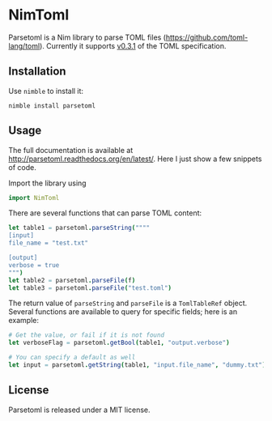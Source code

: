 # NimToml

Parsetoml is a Nim library to parse TOML files
(https://github.com/toml-lang/toml). Currently it supports
[v0.3.1](https://github.com/toml-lang/toml/commit/bbada44e8c6d00e964cd6ca5b178507a34dcbe70)
of the TOML specification.

## Installation

Use ``nimble`` to install it:

    nimble install parsetoml

## Usage

The full documentation is available at
http://parsetoml.readthedocs.org/en/latest/. Here I just show a few snippets of
code.

Import the library using

`````nim
import NimToml
`````

There are several functions that can parse TOML content:

`````nim
let table1 = parsetoml.parseString(""""
[input]
file_name = "test.txt"

[output]
verbose = true
""")
let table2 = parsetoml.parseFile(f)
let table3 = parsetoml.parseFile("test.toml")
`````

The return value of ``parseString`` and ``parseFile`` is a ``TomlTableRef``
object. Several functions are available to query for specific fields; here is
an example:

`````nim
# Get the value, or fail if it is not found
let verboseFlag = parsetoml.getBool(table1, "output.verbose")

# You can specify a default as well
let input = parsetoml.getString(table1, "input.file_name", "dummy.txt")
`````

## License

Parsetoml is released under a MIT license.
